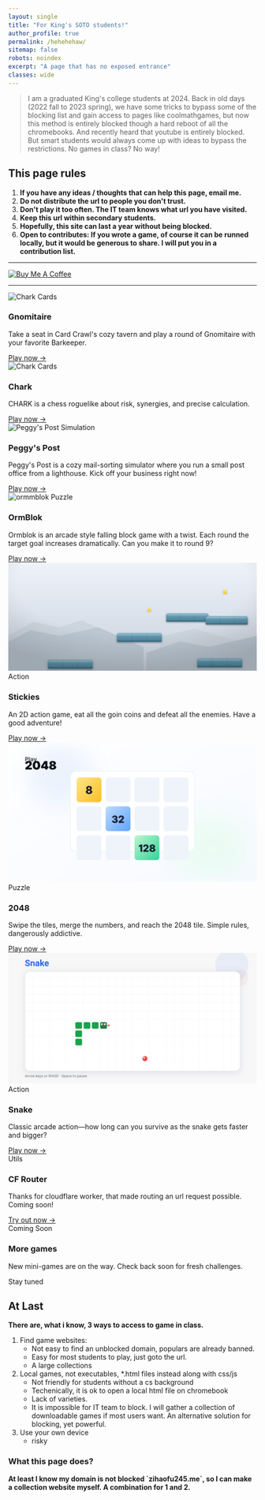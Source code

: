```yaml
---
layout: single
title: "For King's SOTO students!"
author_profile: true
permalink: /hehehehaw/
sitemap: false
robots: noindex
excerpt: "A page that has no exposed entrance"
classes: wide
---
```


> I am a graduated King's college students at 2024. Back in old days (2022 fall to 2023 spring), we have some 
tricks to bypass some of the blocking list and gain access to pages like coolmathgames, 
but now this method is entirely blocked though a hard reboot of all the chromebooks.
And recently heard that youtube is entirely blocked. But smart students would always come up 
with ideas to bypass the restrictions. No games in class? No way! 

## This page rules
1. **If you have any ideas / thoughts that can help this page, email me.**
2. **Do not distribute the url to people you don't trust.**
3. **Don't play it too often. The IT team knows what url you have visited.**
4. **Keep this url within secondary students.**
5. **Hopefully, this site can last a year without being blocked.**
6. **Open to contributes: If you wrote a game, of course it can be runned locally, but it would be generous to share. I will put you in a contribution list.**

---

<a href="https://www.buymeacoffee.com/zihaofu245" target="_blank">
  <img src="https://cdn.buymeacoffee.com/buttons/v2/default-yellow.png" alt="Buy Me A Coffee" style="height: 60px; width: 217px; ">
</a>

---

<link rel="stylesheet" href="/assets/css/games.css">

<div class="games-grid">
	<div class="game-card">
		<div class="card-media">
			<img src="https://cdn.zihaofu245.me/Gnomitaire/teaser.jpg" alt="Chark" loading="lazy" />
			<span class="pill">Cards</span>
		</div>
		<div class="card-body">
			<h3 class="card-title">Gnomitaire</h3>
			<p class="card-desc">Take a seat in Card Crawl's cozy tavern and play a round of Gnomitaire with your favorite Barkeeper.</p>
			<a class="card-cta" href="/hehehehaw/Gnomitaire/" aria-label="Play Gnomitaire">Play now →</a>
		</div>
	</div>
	<div class="game-card">
		<div class="card-media">
			<img src="https://cdn.zihaofu245.me/chark/teaser.png" alt="Chark" loading="lazy" />
			<span class="pill">Cards</span>
		</div>
		<div class="card-body">
			<h3 class="card-title">Chark</h3>
			<p class="card-desc">CHARK is a chess roguelike about risk, synergies, and precise calculation.</p>
			<a class="card-cta" href="/hehehehaw/chark/" aria-label="Play Chark">Play now →</a>
		</div>
	</div>
	<div class="game-card">
		<div class="card-media">
			<img src="https://cdn.zihaofu245.me/peggy_post/teaser.png" alt="Peggy's Post" loading="lazy" />
			<span class="pill">Simulation</span>
		</div>
		<div class="card-body">
			<h3 class="card-title">Peggy's Post</h3>
			<p class="card-desc">Peggy's Post is a cozy mail-sorting simulator where you run a small post office from a lighthouse. Kick off your business right now!</p>
			<a class="card-cta" href="/hehehehaw/peggys_post/" aria-label="Play Peggy's Post">Play now →</a>
		</div>
	</div>
	<div class="game-card">
		<div class="card-media">
			<img src="https://cdn.zihaofu245.me/ormblok/teaser.png" alt="ormmblok" loading="lazy" />
			<span class="pill">Puzzle</span>
		</div>
		<div class="card-body">
			<h3 class="card-title">OrmBlok</h3>
			<p class="card-desc">Ormblok is an arcade style falling block game with a twist. Each round the target goal increases dramatically. Can you make it to round 9? </p>
			<a class="card-cta" href="/hehehehaw/ormblok/" aria-label="Play OrmBlok">Play now →</a>
		</div>
	</div>
	<div class="game-card">
		<div class="card-media">
			<img src="/games/svgs/stickies.svg" alt="snake game cover" loading="lazy" />
			<span class="pill">Action</span>
		</div>
		<div class="card-body">
			<h3 class="card-title">Stickies</h3>
			<p class="card-desc">An 2D action game, eat all the goin coins and defeat all the enemies. Have a good adventure!</p>
			<a class="card-cta" href="/hehehehaw/stickies/" aria-label="Play Stickies">Play now →</a>
		</div>
	</div>
	<div class="game-card">
		<div class="card-media">
			<img src="/games/svgs/2048.svg" alt="2048 game cover" loading="lazy" />
			<span class="pill">Puzzle</span>
		</div>
		<div class="card-body">
			<h3 class="card-title">2048</h3>
			<p class="card-desc">Swipe the tiles, merge the numbers, and reach the 2048 tile. Simple rules, dangerously addictive.</p>
			<a class="card-cta" href="/hehehehaw/2048/" aria-label="Play 2048">Play now →</a>
		</div>
	</div>
	<div class="game-card">
		<div class="card-media">
			<img src="/games/svgs/snake.svg" alt="snake game cover" loading="lazy" />
			<span class="pill">Action</span>
		</div>
		<div class="card-body">
			<h3 class="card-title">Snake</h3>
			<p>Classic arcade action—how long can you survive as the snake gets faster and bigger?</p>
			<a class="card-cta" href="/hehehehaw/snake/" aria-label="Play snake">Play now →</a>
		</div>
	</div>
		<div class="game-card">
		<div class="card-media">
			<div class="soon-pattern" aria-hidden="true"></div>
			<span class="pill">Utils</span>
		</div>
		<div class="card-body">
			<h3 class="card-title">CF Router</h3>
			<p>Thanks for cloudflare worker, that made routing an url request possible. Coming soon!</p>
			<a class="card-cta" href="/hehehehaw/router/" aria-label="Try router">Try out now →</a>
		</div>
	</div>
	<!-- Teaser for future games -->
	<div class="game-card is-soon" aria-disabled="true">
		<div class="card-media">
			<div class="soon-pattern" aria-hidden="true"></div>
			<span class="pill">Coming Soon</span>
		</div>
		<div class="card-body">
			<h3 class="card-title">More games</h3>
			<p class="card-desc">New mini-games are on the way. Check back soon for fresh challenges.</p>
			<div class="card-cta">Stay tuned</div>
		</div>
	</div>
</div>

## At Last
<b>
There are, what i know, 3 ways to access to game in class.</b>

1. Find game websites:
	- Not easy to find an unblocked domain, populars are already banned.
	- Easy for most students to play, just goto the url.
	- A large collections
2. Local games, not executables, *.html files instead along with css/js
	- Not friendly for students without a cs background
	- Techenically, it is ok to open a local html file on chromebook
	- Lack of varieties.
	- It is impossible for IT team to block. I will gather a collection of downloadable games if most users want. An alternative solution for blocking, yet powerful.
3. Use your own device
	- risky

### What this page does?

<b>
At least I know my domain is not blocked `zihaofu245.me`, so I can make a collection website myself. 
A combination for 1 and 2.
</b>


